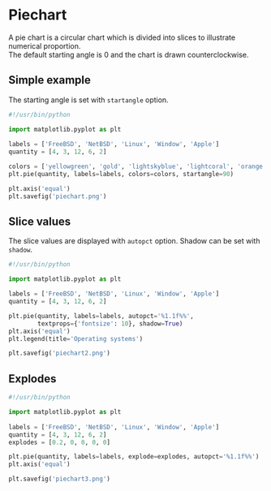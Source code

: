 # Piechart

A pie chart is a circular chart which is divided into slices to illustrate numerical proportion.  
The default starting angle is 0 and the chart is drawn counterclockwise.  


## Simple example

The starting angle is set with `startangle` option.  

```python
#!/usr/bin/python

import matplotlib.pyplot as plt
 
labels = ['FreeBSD', 'NetBSD', 'Linux', 'Window', 'Apple']
quantity = [4, 3, 12, 6, 2]

colors = ['yellowgreen', 'gold', 'lightskyblue', 'lightcoral', 'orange']
plt.pie(quantity, labels=labels, colors=colors, startangle=90)

plt.axis('equal')
plt.savefig('piechart.png')
```

## Slice values 

The slice values are displayed with `autopct` option. Shadow can be set with `shadow`.  

```python
#!/usr/bin/python

import matplotlib.pyplot as plt

labels = ['FreeBSD', 'NetBSD', 'Linux', 'Window', 'Apple']
quantity = [4, 3, 12, 6, 2]

plt.pie(quantity, labels=labels, autopct='%1.1f%%',
        textprops={'fontsize': 10}, shadow=True)
plt.axis('equal')
plt.legend(title='Operating systems')

plt.savefig('piechart2.png')
```

## Explodes 

```python
#!/usr/bin/python

import matplotlib.pyplot as plt
 
labels = ['FreeBSD', 'NetBSD', 'Linux', 'Window', 'Apple']
quantity = [4, 3, 12, 6, 2]
explodes = [0.2, 0, 0, 0, 0]

plt.pie(quantity, labels=labels, explode=explodes, autopct='%1.1f%%')
plt.axis('equal')

plt.savefig('piechart3.png')
```

